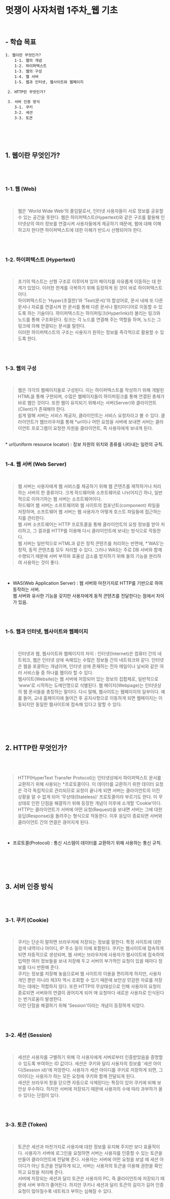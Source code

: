# **멋쟁이 사자처럼 1주차_웹 기초** 
<br/>

## \-  **학습 목표**     

    1. 웹이란 무엇인가?  
        1-1. 웹의 개념   
        1-2. 하이퍼텍스트   
        1-3. 웹의 구성  
        1-4. 웹 서버  
        1-5. 웹과 인터넷, 웹사이트와 웹페이지   

     2. HTTP란 무엇인가?       
 
     3. 서버 인증 방식    
        3-1. 쿠키    
        3-2. 세션    
        3-3. 토큰       

<br/>  
<br/>  
<br/>    



## **1. 웹이란 무엇인가?**  <H1>   
<br/>
 

### 1-1. 웹 (Web)    
<br/>  

> 웹은 ‘World Wide Web’의 줄임말로서, 인터넷 사용자들이 서로 정보를 공유할 수 있는 공간을 뜻한다. 웹은 하이퍼텍스트(Hypertext)와 같은 구조를 활용해 인터넷상의 여러 정보를 연결시켜 사용자들에게 제공하기 때문에, 웹에 대해 이해하고자 한다면 하이퍼텍스트에 대한 이해가 반드시 선행되어야 한다.     

<br/>  
<br/>

### 1-2. 하이퍼텍스트 (Hypertext)  
<br/>  

> 초기의 텍스트는 선형 구조로 이루어져 있어 페이지를 자유롭게 이동하는 데 한계가 있었다. 이러한 한계를 극복하기 위해 등장하게 된 것이 바로 하이퍼텍스트이다.   
 하이퍼텍스트는 ‘Hyper(초월한)’와 ‘Text(문서)’의 합성어로, 문서 내에 또 다른 문서나 자료를 연결시켜 한 문서를 통해 다른 문서나 멀티미디어로 이동할 수 있도록 하는 기술이다. 하이퍼텍스트는 하이퍼링크(Hyperlink)라 불리는 링크와 노드를 통해 구조화된다. 링크는 각 노드를 연결해 주는 역할을 하며, 노드는 그 링크에 의해 연결되는 문서를 말한다.   
 이러한 하이퍼텍스트의 구조는 사용자가 원하는 정보를 즉각적으로 활용할 수 있도록 한다. 

 <br/>  
 <br/>  

 ### 1-3. 웹의 구성  
 <br/>  

>  웹은 각각의 웹페이지들로 구성된다. 이는 하이퍼텍스트를 작성하기 위해 개발된 HTML을 통해 구현되며, 수많은 웹페이지들이 하이퍼링크를 통해 연결된 총체가 바로 웹인 것이다. 또한 웹이 유지되기 위해서는 서버(Server)와 클라이언트(Client)가 존재해야 한다.   
 쉽게 말해 서버는 서비스 제공자, 클라이언트는 서비스 요청자라고 볼 수 있다. 클라이언트가 웹브라우저를 통해 *url이나  어떤 요청을 서버에 보내면 서버는 클라이언트 프로그램이 요청한 자원을 클라이언트, 즉 사용자에게 보내게 된다.  
 <br/>  
  * url(uniform resource locator) : 정보 자원의 위치와 종류를 나타내는 일련의 규칙.  

<br/>  
<br/>  

### 1-4. 웹 서버 (Web Server)  
<br/>  

 > 웹 서버는 사용자에게 웹 서비스를 제공하기 위해 웹 콘텐츠를 제작하거나 처리하는 서버의 한 종류이다. 크게 하드웨어와 소프트웨어로 나뉘어지긴 하나, 일반적으로 이야기하는 웹 서버는 소프트웨어이다.  
 하드웨어 웹 서버는 소프트웨어와 웹 사이트의 컴포넌트(component) 파일을 저장하며, 소프트웨어 웹 서버는 웹 사용자가 어떻게 호스트 파일들에 접근하는지를 관리한다.  
 웹 서버 소프트웨어는 HTTP 프로토콜을 통해 클라이언트의 요청 정보를 받아 처리하고, 그 결과를 HTTP를 이용해 다시 클라이언트에 보내는 방식으로 작동한다.  
 웹 서버는 일반적으로 HTML과 같은 정적 콘텐츠를 처리하는 반면에, *’WAS’는 정적, 동적 콘텐츠를 모두 처리할 수 있다. 그러나 WAS는 주로 DB 서버와 함께 수행되기 때문에 서버 부하와 효율성 감소를 방지하기 위해 둘의 기능을 분리하여 사용하는 것이 좋다.  
 <br/>  

 * WAS(Web Application Server) : 웹 서버와 마찬가지로 HTTP를 기반으로 하여 동작하는 서버.     
  웹 서버와 유사한 기능을 갖지만 사용자에게 동적 콘텐츠를 전달한다는 점에서 차이가 있음.  

  <br/>  
  <br>  

  ### 1-5. 웹과 인터넷, 웹사이트와 웹페이지 
  <br/>  

> 인터넷과 웹, 웹사이트와 웹페이지의 차이 :
 인터넷(Internet)은 컴퓨터 간의 네트워크, 웹은 인터넷 상에 속해있는 수많은 정보들 간의 네트워크와 같다. 인터넷은 웹을 포괄하는 개념이며, 인터넷 상에 존재하는 전자 메일이나 날씨와 같은 여러 서비스들 중 하나를 웹이라 할 수 있다.  
 웹사이트(Website)는 웹 서버에 저장되어 있는 정보의 집합체로, 일반적으로 ‘www’로 시작하는 도메인명으로 식별된다. 웹 페이지(Webpage)는 인터넷상의 웹 문서들을 총칭하는 말이다. 다시 말해, 웹사이트는 웹페이지의 일부이다. 예를 들어, 교내 홈페이지에 들어간 후 공지사항으로 이동하게 되면 웹페이지는 이동되지만 동일한 웹사이트에 접속해 있다고 말할 수 있다.  

 <br/>  
 <br>  
 <br/>  
 <br/>    

 ## **2. HTTP란 무엇인가?**   <H1>
 <br/>

> HTTP(HyperText Transfer Protocol)는 인터넷상에서 하이퍼텍스트 문서를 교환하기 위해 사용되는 *프로토콜이다. 이 데이터를 교환하기 위한 데이터 요청은 각각 독립적으로 관리되므로 요청이 끝나게 되면 서버는 클라이언트의 이전 상황을 알 수 없게 되어 ‘무상태(Stateless)’ 프로토콜이라 부르기도 한다. 이 무상태로 인한 단점을 해결하기 위해 등장한 개념이 이후에 소개할 ‘Cookie’이다.  
 HTTP는 클라이언트가 서버에 어떤 요청(Request)을 보내면 서버는 그에 대한 응답(Response)을 돌려주는 형식으로 작동한다. 이후 응답이 종료되면 서버와 클라이언트 간의 연결은 끊어지게 된다.  
 <br/>  

 * 프로토콜(Protocol) : 통신 시스템이 데이터를 교환하기 위해 사용하는 통신 규칙.  

 <br/>  
 <br/>  
 <br/>  
 <br/>   

 ## 3. **서버 인증 방식** <H1>  
 <br/>  

 ### 3-1. 쿠키 (Cookie)   
 <br/>  

 > 쿠키는 단순히 말하면 브라우저에 저장되는 정보를 말한다. 특정 사이트에 대한 검색 내역이나 아이디, IP 주소 등이 이에 포함된다. 쿠키는 웹사이트에 접속하게 되면 자동적으로 생성되며, 웹 서버는 브라우저에 사용자가 웹사이트에 접속하여 입력한 여러 정보들을 보내 저장해 두고 서버의 부가적인 요청이 있을 때마다 정보를 다시 반환해 준다.    
 쿠키는 정보를 저장해 놓음으로써 웹 사이트의 이용을 편리하게 하지만, 사용자 개인 뿐만 아니라 제3자 역시 조회할 수 있기 때문에 보안상 민감한 자료를 저장하는 데에는 적합하지 않다. 또한 HTTP의 무상태성으로 인해 사용자의 요청이 종료되면 서버와의 연결이 끊어지게 되어 매 요청마다 새로운 사용자로 인식된다는 번거로움이 발생한다.  
 이런 단점을 해결하기 위해 'Session'이라는 개념이 등장하게 되었다.

 <br/>  
 <br/>  

 ### 3-2. 세션 (Session)  
 <br/>  

 > 세션은 사용자를 구별하기 위해 각 사용자에게 서버로부터 인증받았음을 증명할 수 있도록 부여하는 ID 값이다. 세션은 쿠키와 달리 사용자의 정보를 '세션 아이디(Session id)'에 저장한다. 사용자가 세션 아이디를 쿠키로 저장하게 되면, 그 아이디는 사용자가 하는 모든 요청에 쿠키와 함께 전달되게 된다.   
  세션은 브라우저 창을 닫으면 자동으로 삭제된다는 특징이 있어 쿠키에 비해 보안상 우수하다. 하지만 서버에 저장되기 때문에 사용자의 수에 따라 과부하가 올 수 있다는 단점이 있다.

 <br/>  
 <br/>  

 ### 3-3. 토큰 (Token)  
 <br/>  

 > 토큰은 세션과 마찬가지로 사용자에 대한 정보를 유지해 주지만 보다 효율적이다. 사용자가 서버에 로그인을 요청하면 서버는 사용자를 인증할 수 있는 토큰을 만들어 클라이언트에 전달해 준다. 사용자는 서버에 어떤 요청을 보낼 때 세션 아이디가 아닌 토큰을 전달하게 되고, 서버는 사용자의 토큰을 이용해 권한을 확인하고 요청을 처리해 준다.  
 서버에 저장되는 세션과 달리 토큰은 사용자의 PC, 즉 클라이언트에 저장되기 때문에 서버 부하가 줄어든다. 하지만 쿠키나 세션과 달리 토큰의 길이가 길어 인증 요청이 많아질수록 네트워크 부하는 심해질 수 있다.
 <br/>  
 <br/>  
 <br/> 

